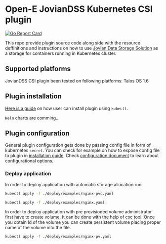 # Open-E JovianDSS Kubernetes CSI plugin

[![Go Report Card](https://goreportcard.com/badge/github.com/open-e/joviandss-kubernetescsi)](https://goreportcard.com/report/github.com/open-e/joviandss-kubernetescsi)

This repo provide plugin source code along side with the resource deffinitions and instructions on how to use [Jovian Data Storage Solution](https://www.open-e.com/products/jovian-data-storage-software/general-information/) as a storage for containers running in Kubernetes cluster.

## Supported platforms

JovianDSS CSI plugin been tested on following platforms: Talos OS 1.6


## Plugin installation

[Here is a guide](doc/install.md) on how user can install plugin using `kubectl`.

`Helm` charts are comming...

## Plugin configuration

General plugin configuration gets done by passing config file in form of kubernetes `secret`.
You can check for example on how to expose config file to plugin in [installation guide](doc/install.md). 
Check [configuration document](doc/configuration.md) to learn about configurational options.

### Deploy application

In order to deploy application with automatic storage allocation run: 
``` bash
kubectl apply -f ./deploy/examples/nginx-pvc.yaml

kubectl apply -f ./deploy/examples/nginx.yaml
```

In order to deploy application with pre provisioned volume administrator first have to create volume.
It can be done with the help of [csc](https://github.com/rexray/gocsi/tree/master/csc) tool.
Once you obtain Id of the volume you can create persistent volume placing proper name of the volume into the file.
```bash
kubectl apply -f ./deploy/examples/nginx-pv.yaml
```



